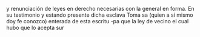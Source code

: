 y renunciación de leyes en derecho necesarias con la general en forma. En su testimonio y estando presente dicha esclava Toma sa (quien a sí mismo doy fe conozco) enterada de esta escritu -pa que la ley de vecino el cual hubo que lo acepta sur